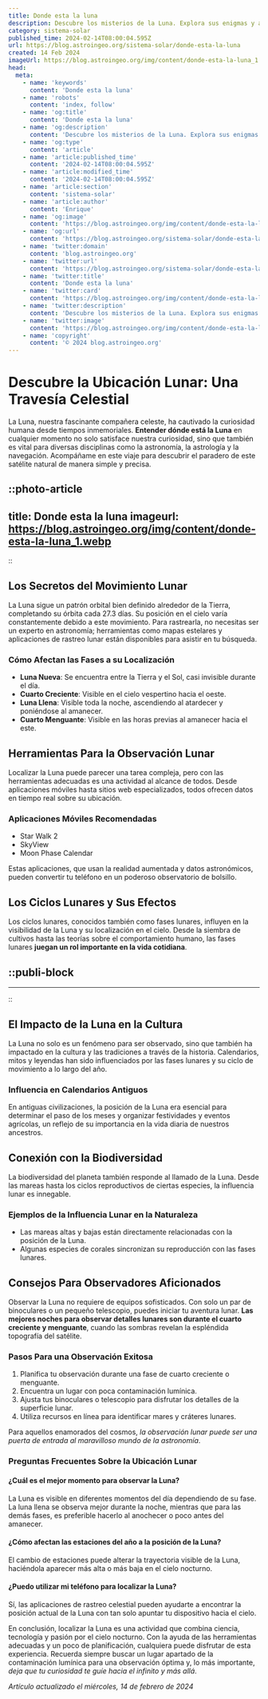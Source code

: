 ```yaml
---
title: Donde esta la luna
description: Descubre los misterios de la Luna. Explora sus enigmas y aprende dónde y cómo encontrarla en el cielo nocturno. Tu guía espacial espera.
category: sistema-solar
published_time: 2024-02-14T08:00:04.595Z
url: https://blog.astroingeo.org/sistema-solar/donde-esta-la-luna
created: 14 Feb 2024
imageUrl: https://blog.astroingeo.org/img/content/donde-esta-la-luna_1.webp
head:
  meta:
    - name: 'keywords'
      content: 'Donde esta la luna'
    - name: 'robots'
      content: 'index, follow'
    - name: 'og:title'
      content: 'Donde esta la luna'
    - name: 'og:description'
      content: 'Descubre los misterios de la Luna. Explora sus enigmas y aprende dónde y cómo encontrarla en el cielo nocturno. Tu guía espacial espera.'
    - name: 'og:type'
      content: 'article'
    - name: 'article:published_time'
      content: '2024-02-14T08:00:04.595Z'
    - name: 'article:modified_time'
      content: '2024-02-14T08:00:04.595Z'
    - name: 'article:section'
      content: 'sistema-solar'
    - name: 'article:author'
      content: 'Enrique'
    - name: 'og:image'
      content: 'https://blog.astroingeo.org/img/content/donde-esta-la-luna_1.webp'
    - name: 'og:url'
      content: 'https://blog.astroingeo.org/sistema-solar/donde-esta-la-luna'
    - name: 'twitter:domain'
      content: 'blog.astroingeo.org'
    - name: 'twitter:url'
      content: 'https://blog.astroingeo.org/sistema-solar/donde-esta-la-luna'
    - name: 'twitter:title'
      content: 'Donde esta la luna'
    - name: 'twitter:card'
      content: 'https://blog.astroingeo.org/img/content/donde-esta-la-luna_1.webp'
    - name: 'twitter:description'
      content: 'Descubre los misterios de la Luna. Explora sus enigmas y aprende dónde y cómo encontrarla en el cielo nocturno. Tu guía espacial espera.'
    - name: 'twitter:image'
      content: 'https://blog.astroingeo.org/img/content/donde-esta-la-luna_1.webp'
    - name: 'copyright'
      content: '© 2024 blog.astroingeo.org'
---
```

# Descubre la Ubicación Lunar: Una Travesía Celestial

La Luna, nuestra fascinante compañera celeste, ha cautivado la curiosidad humana desde tiempos inmemoriales. **Entender dónde está la Luna** en cualquier momento no solo satisface nuestra curiosidad, sino que también es vital para diversas disciplinas como la astronomía, la astrología y la navegación. Acompáñame en este viaje para descubrir el paradero de este satélite natural de manera simple y precisa.


::photo-article
---
title: Donde esta la luna
imageurl: https://blog.astroingeo.org/img/content/donde-esta-la-luna_1.webp
---
::


## Los Secretos del Movimiento Lunar

La Luna sigue un patrón orbital bien definido alrededor de la Tierra, completando su órbita cada 27.3 días. Su posición en el cielo varía constantemente debido a este movimiento. Para rastrearla, no necesitas ser un experto en astronomía; herramientas como mapas estelares y aplicaciones de rastreo lunar están disponibles para asistir en tu búsqueda.

### Cómo Afectan las Fases a su Localización

- **Luna Nueva**: Se encuentra entre la Tierra y el Sol, casi invisible durante el día.
- **Cuarto Creciente**: Visible en el cielo vespertino hacia el oeste.
- **Luna Llena**: Visible toda la noche, ascendiendo al atardecer y poniéndose al amanecer.
- **Cuarto Menguante**: Visible en las horas previas al amanecer hacia el este.

## Herramientas Para la Observación Lunar

Localizar la Luna puede parecer una tarea compleja, pero con las herramientas adecuadas es una actividad al alcance de todos. Desde aplicaciones móviles hasta sitios web especializados, todos ofrecen datos en tiempo real sobre su ubicación.

### Aplicaciones Móviles Recomendadas

- Star Walk 2
- SkyView
- Moon Phase Calendar

Estas aplicaciones, que usan la realidad aumentada y datos astronómicos, pueden convertir tu teléfono en un poderoso observatorio de bolsillo.

## Los Ciclos Lunares y Sus Efectos

Los ciclos lunares, conocidos también como fases lunares, influyen en la visibilidad de la Luna y su localización en el cielo. Desde la siembra de cultivos hasta las teorías sobre el comportamiento humano, las fases lunares **juegan un rol importante en la vida cotidiana**.


  ::publi-block
  ---
  ---
  ::
  
  
## El Impacto de la Luna en la Cultura

La Luna no solo es un fenómeno para ser observado, sino que también ha impactado en la cultura y las tradiciones a través de la historia. Calendarios, mitos y leyendas han sido influenciados por las fases lunares y su ciclo de movimiento a lo largo del año.

### Influencia en Calendarios Antiguos

En antiguas civilizaciones, la posición de la Luna era esencial para determinar el paso de los meses y organizar festividades y eventos agrícolas, un reflejo de su importancia en la vida diaria de nuestros ancestros.

## Conexión con la Biodiversidad

La biodiversidad del planeta también responde al llamado de la Luna. Desde las mareas hasta los ciclos reproductivos de ciertas especies, la influencia lunar es innegable.

### Ejemplos de la Influencia Lunar en la Naturaleza

- Las mareas altas y bajas están directamente relacionadas con la posición de la Luna.
- Algunas especies de corales sincronizan su reproducción con las fases lunares.

## Consejos Para Observadores Aficionados

Observar la Luna no requiere de equipos sofisticados. Con solo un par de binoculares o un pequeño telescopio, puedes iniciar tu aventura lunar. **Las mejores noches para observar detalles lunares son durante el cuarto creciente y menguante**, cuando las sombras revelan la espléndida topografía del satélite.

### Pasos Para una Observación Exitosa

1. Planifica tu observación durante una fase de cuarto creciente o menguante.
2. Encuentra un lugar con poca contaminación lumínica.
3. Ajusta tus binoculares o telescopio para disfrutar los detalles de la superficie lunar.
4. Utiliza recursos en línea para identificar mares y cráteres lunares.

Para aquellos enamorados del cosmos, *la observación lunar puede ser una puerta de entrada al maravilloso mundo de la astronomía*.

### Preguntas Frecuentes Sobre la Ubicación Lunar

#### ¿Cuál es el mejor momento para observar la Luna?
La Luna es visible en diferentes momentos del día dependiendo de su fase. La luna llena se observa mejor durante la noche, mientras que para las demás fases, es preferible hacerlo al anochecer o poco antes del amanecer.

#### ¿Cómo afectan las estaciones del año a la posición de la Luna?
El cambio de estaciones puede alterar la trayectoria visible de la Luna, haciéndola aparecer más alta o más baja en el cielo nocturno.

#### ¿Puedo utilizar mi teléfono para localizar la Luna?
Sí, las aplicaciones de rastreo celestial pueden ayudarte a encontrar la posición actual de la Luna con tan solo apuntar tu dispositivo hacia el cielo.

En conclusión, localizar la Luna es una actividad que combina ciencia, tecnología y pasión por el cielo nocturno. Con la ayuda de las herramientas adecuadas y un poco de planificación, cualquiera puede disfrutar de esta experiencia. Recuerda siempre buscar un lugar apartado de la contaminación lumínica para una observación óptima y, lo más importante, *deja que tu curiosidad te guíe hacia el infinito y más allá*.

_Artículo actualizado el miércoles, 14 de febrero de 2024_